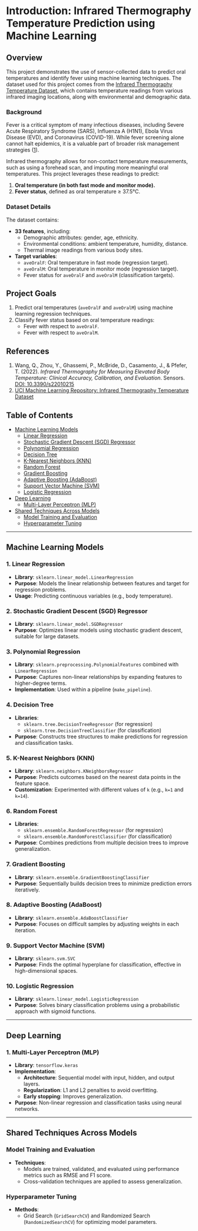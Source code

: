 # Introduction: Infrared Thermography Temperature Prediction using Machine Learning

## Overview
This project demonstrates the use of sensor-collected data to predict oral temperatures and identify fever using machine learning techniques. The dataset used for this project comes from the [Infrared Thermography Temperature Dataset](https://archive.ics.uci.edu/dataset/925/infrared+thermography+temperature+dataset), which contains temperature readings from various infrared imaging locations, along with environmental and demographic data.

### Background
Fever is a critical symptom of many infectious diseases, including Severe Acute Respiratory Syndrome (SARS), Influenza A (H1N1), Ebola Virus Disease (EVD), and Coronavirus (COVID-19). While fever screening alone cannot halt epidemics, it is a valuable part of broader risk management strategies ([1](https://doi.org/10.3390/s22010215)).

Infrared thermography allows for non-contact temperature measurements, such as using a forehead scan, and imputing more meaningful oral temperatures. This project leverages these readings to predict:

1. **Oral temperature (in both fast mode and monitor mode).**
2. **Fever status**, defined as oral temperature ≥ 37.5°C.

### Dataset Details
The dataset contains:
- **33 features**, including:
  - Demographic attributes: gender, age, ethnicity.
  - Environmental conditions: ambient temperature, humidity, distance.
  - Thermal image readings from various body sites.
- **Target variables**:
  - `aveOralF`: Oral temperature in fast mode (regression target).
  - `aveOralM`: Oral temperature in monitor mode (regression target).
  - Fever status for `aveOralF` and `aveOralM` (classification targets).

## Project Goals
1. Predict oral temperatures (`aveOralF` and `aveOralM`) using machine learning regression techniques.
2. Classify fever status based on oral temperature readings:
   - Fever with respect to `aveOralF`.
   - Fever with respect to `aveOralM`.

## References
1. Wang, Q., Zhou, Y., Ghassemi, P., McBride, D., Casamento, J., & Pfefer, T. (2022). *Infrared Thermography for Measuring Elevated Body Temperature: Clinical Accuracy, Calibration, and Evaluation*. Sensors. [DOI: 10.3390/s22010215](https://doi.org/10.3390/s22010215)
2. [UCI Machine Learning Repository: Infrared Thermography Temperature Dataset](https://archive.ics.uci.edu/dataset/925/infrared+thermography+temperature+dataset)


## Table of Contents
- [Machine Learning Models](#machine-learning-models)
  - [Linear Regression](#1-linear-regression)
  - [Stochastic Gradient Descent (SGD) Regressor](#2-stochastic-gradient-descent-sgd-regressor)
  - [Polynomial Regression](#3-polynomial-regression)
  - [Decision Tree](#4-decision-tree)
  - [K-Nearest Neighbors (KNN)](#5-k-nearest-neighbors-knn)
  - [Random Forest](#6-random-forest)
  - [Gradient Boosting](#7-gradient-boosting)
  - [Adaptive Boosting (AdaBoost)](#8-adaptive-boosting-adaboost)
  - [Support Vector Machine (SVM)](#9-support-vector-machine-svm)
  - [Logistic Regression](#10-logistic-regression)
- [Deep Learning](#deep-learning)
  - [Multi-Layer Perceptron (MLP)](#1-multi-layer-perceptron-mlp)
- [Shared Techniques Across Models](#shared-techniques-across-models)
  - [Model Training and Evaluation](#model-training-and-evaluation)
  - [Hyperparameter Tuning](#hyperparameter-tuning)

---

## Machine Learning Models

### 1. Linear Regression
- **Library**: `sklearn.linear_model.LinearRegression`
- **Purpose**: Models the linear relationship between features and target for regression problems.
- **Usage**: Predicting continuous variables (e.g., body temperature).

### 2. Stochastic Gradient Descent (SGD) Regressor
- **Library**: `sklearn.linear_model.SGDRegressor`
- **Purpose**: Optimizes linear models using stochastic gradient descent, suitable for large datasets.

### 3. Polynomial Regression
- **Library**: `sklearn.preprocessing.PolynomialFeatures` combined with `LinearRegression`
- **Purpose**: Captures non-linear relationships by expanding features to higher-degree terms.
- **Implementation**: Used within a pipeline (`make_pipeline`).

### 4. Decision Tree
- **Libraries**:
  - `sklearn.tree.DecisionTreeRegressor` (for regression)
  - `sklearn.tree.DecisionTreeClassifier` (for classification)
- **Purpose**: Constructs tree structures to make predictions for regression and classification tasks.

### 5. K-Nearest Neighbors (KNN)
- **Library**: `sklearn.neighbors.KNeighborsRegressor`
- **Purpose**: Predicts outcomes based on the nearest data points in the feature space.
- **Customization**: Experimented with different values of `k` (e.g., `k=1` and `k=14`).

### 6. Random Forest
- **Libraries**:
  - `sklearn.ensemble.RandomForestRegressor` (for regression)
  - `sklearn.ensemble.RandomForestClassifier` (for classification)
- **Purpose**: Combines predictions from multiple decision trees to improve generalization.

### 7. Gradient Boosting
- **Library**: `sklearn.ensemble.GradientBoostingClassifier`
- **Purpose**: Sequentially builds decision trees to minimize prediction errors iteratively.

### 8. Adaptive Boosting (AdaBoost)
- **Library**: `sklearn.ensemble.AdaBoostClassifier`
- **Purpose**: Focuses on difficult samples by adjusting weights in each iteration.

### 9. Support Vector Machine (SVM)
- **Library**: `sklearn.svm.SVC`
- **Purpose**: Finds the optimal hyperplane for classification, effective in high-dimensional spaces.

### 10. Logistic Regression
- **Library**: `sklearn.linear_model.LogisticRegression`
- **Purpose**: Solves binary classification problems using a probabilistic approach with sigmoid functions.

---

## Deep Learning

### 1. Multi-Layer Perceptron (MLP)
- **Library**: `tensorflow.keras`
- **Implementation**:
  - **Architecture**: Sequential model with input, hidden, and output layers.
  - **Regularization**: L1 and L2 penalties to avoid overfitting.
  - **Early stopping**: Improves generalization.
- **Purpose**: Non-linear regression and classification tasks using neural networks.

---

## Shared Techniques Across Models

### Model Training and Evaluation
- **Techniques**:
  - Models are trained, validated, and evaluated using performance metrics such as RMSE and F1 score.
  - Cross-validation techniques are applied to assess generalization.

### Hyperparameter Tuning
- **Methods**:
  - Grid Search (`GridSearchCV`) and Randomized Search (`RandomizedSearchCV`) for optimizing model parameters.
